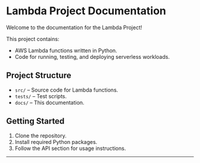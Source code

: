 # Lambda Project Documentation

Welcome to the documentation for the Lambda Project!

This project contains:
- AWS Lambda functions written in Python.
- Code for running, testing, and deploying serverless workloads.

## Project Structure

- `src/` – Source code for Lambda functions.
- `tests/` – Test scripts.
- `docs/` – This documentation.

## Getting Started

1. Clone the repository.
2. Install required Python packages.
3. Follow the API section for usage instructions.

---
